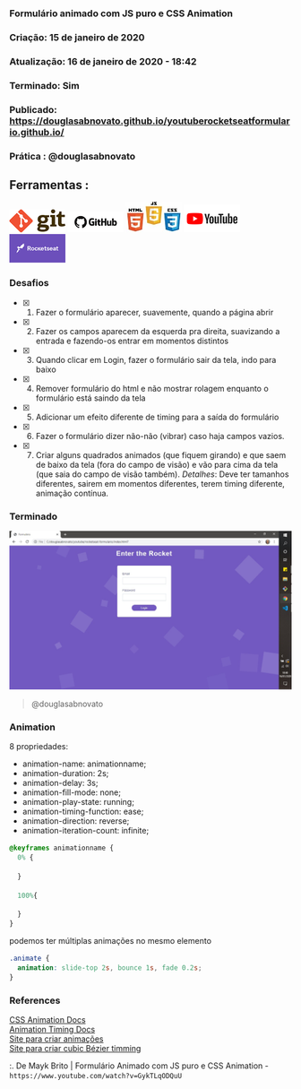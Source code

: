 ### Formulário animado com JS puro e CSS Animation

### Criação: 15 de janeiro de 2020
### Atualização: 16 de janeiro de 2020 - 18:42
### Terminado: Sim
### Publicado: https://douglasabnovato.github.io/youtuberocketseatformulario.github.io/
### Prática : @douglasabnovato

## Ferramentas : 

![Git](/images/logo-git.png)
![Github](/images/logo-github.png)
![HTML/CSS/Javascript](/images/logo-html-css-js.jpeg)
![Youtube](/images/logo-youtube.png)
![Rocketseat](/images/logo-rocketseat.png)

### Desafios

- [x] 1. Fazer o formulário aparecer, suavemente, quando a página abrir
- [x] 2. Fazer os campos aparecem da esquerda pra direita, suavizando a entrada e fazendo-os entrar em momentos distintos
- [x] 3. Quando clicar em Login, fazer o formulário sair da tela, indo para baixo
- [x] 4. Remover formulário do html e não mostrar rolagem enquanto o formulário está saindo da tela
- [x] 5. Adicionar um efeito diferente de timing para a saída do formulário
- [x] 6. Fazer o formulário dizer não-não (vibrar) caso haja campos vazios.
- [x] 7. Criar alguns quadrados animados (que fiquem girando) e que saem de baixo da tela (fora do campo de visão) e vão para cima da tela (que saia do campo de visão também). _Detalhes_: Deve ter tamanhos diferentes, sairem em momentos diferentes, terem timing diferente, animação contínua.

### Terminado
![JS puro e CSS animation](/images/tela-1.jpg)
>@douglasabnovato

### Animation

8 propriedades:

- animation-name: animationname;
- animation-duration: 2s;
- animation-delay: 3s;
- animation-fill-mode: none;
- animation-play-state: running;
- animation-timing-function: ease;
- animation-direction: reverse;
- animation-iteration-count: infinite;

```css
@keyframes animationname {
  0% {

  }

  100%{

  }
}
```

podemos ter múltiplas animações no mesmo elemento

```css
.animate {
  animation: slide-top 2s, bounce 1s, fade 0.2s;
}
```

### References

[CSS Animation Docs](https://developer.mozilla.org/en-US/docs/Web/CSS/CSS_Animations/Using_CSS_animations)<br/>
[Animation Timing Docs](https://developer.mozilla.org/en-US/docs/Web/CSS/animation-timing-function)<br/>
[Site para criar animações](http://animista.net/play/basic/scale-up)<br/>
[Site para criar cubic Bézier timming](https://matthewlein.com/tools/ceaser)<br/>

:. De Mayk Brito | Formulário Animado com JS puro e CSS Animation - `https://www.youtube.com/watch?v=GykTLqODQuU`